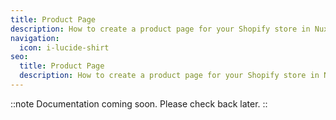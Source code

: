 ```yaml
---
title: Product Page
description: How to create a product page for your Shopify store in Nuxt
navigation:
  icon: i-lucide-shirt
seo:
  title: Product Page
  description: How to create a product page for your Shopify store in Nuxt
---
```


::note
Documentation coming soon. Please check back later.
::
